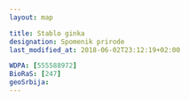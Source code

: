```yaml
---
layout: map

title: Stablo ginka
designation: Spomenik prirode
last_modified_at: 2018-06-02T23:12:19+02:00

WDPA: [555588972]
BioRaS: [247]
geoSrbija:
---
```

